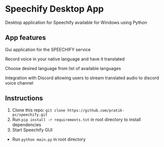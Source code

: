 # Speechify Desktop App

Desktop application for Speechify available for Windows using Python

## App features

Gui application for the SPEECHIFY service

Record voice in your native language and have it translated

Choose desired language from list of available languages

Integration with Discord allowing users to stream translated audio to discord voice channel

## Instructions

1. Clone this repo: `git clone https://github.com/pratik-pc/speechify.git`
2. Run `pip install -r requirements.txt` in root directory to install dependencies
3. Start Speechify GUI
  - Run `python main.py` in root directory